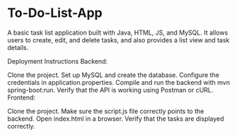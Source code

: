 # To-Do-List-App
A basic task list application built with Java, HTML, JS, and MySQL. It allows users to create, edit, and delete tasks, and also provides a list view and task details.


Deployment Instructions
Backend:

Clone the project.
Set up MySQL and create the database.
Configure the credentials in application.properties.
Compile and run the backend with mvn spring-boot:run.
Verify that the API is working using Postman or cURL.
Frontend:

Clone the project.
Make sure the script.js file correctly points to the backend.
Open index.html in a browser.
Verify that the tasks are displayed correctly.
